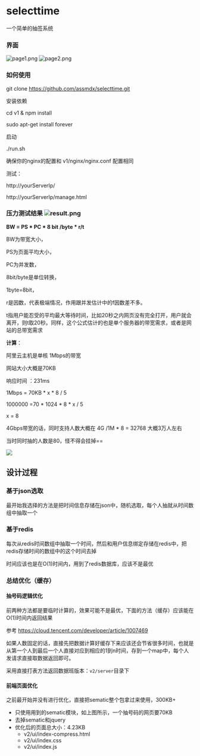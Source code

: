 ﻿# selecttime

  一个简单的抽签系统

### 界面
  ![page1.png](v1/test/page1.png)
  ![page2.png](v1/test/page2.png)

### 如何使用

  git clone https://github.com/assmdx/selecttime.git

安装依赖

  cd v1 & npm install

  sudo apt-get install forever

启动

  ./run.sh

确保你的nginx的配置和 v1/nginx/nginx.conf 配置相同

测试：

  http://yourServerIp/

  http://yourServerIp/manage.html

### 压力测试结果  ![result.png](v1/test/result.png)
**BW = PS * PC * 8 bit /byte * r/t**

BW为带宽大小，

PS为页面平均大小，

PC为并发数，

8bit/byte是单位转换，

1byte=8bit，

r是因数，代表极端情况，作用跟并发估计中的f因数差不多。

t指用户能忍受的平均最大等待时间，比如20秒之内网页没有完全打开，用户就会离开，则t取20秒。同样，这个公式估计的也是单个服务器的带宽需求，或者是网站的总带宽需求

**计算**：

阿里云主机是单核 1Mbps的带宽

网站大小大概是70KB

响应时间 ：231ms

1Mbps = 70KB * x * 8 / 5

1000000 =70 * 1024 * 8  * x / 5 

x = 8

4Gbps带宽的话，同时支持人数大概在 4G /1M * 8 = 32768 大概3万人左右

当时同时抽的人数是80，怪不得会挂掉==



![](./size.png)



## 设计过程

### 基于json选取

最开始我选择的方法是把时间信息存储在json中，随机选取，每个人抽就从时间数组中抽取一个

### 基于redis

每次从redis时间数组中抽取一个时间，然后和用户信息绑定存储在redis中，把redis存储时间的数组中的这个时间去掉

时间应该也是在O(1)时间内，用到了redis数据库，应该不是最优

### 总结优化（缓存）

#### 抽号码逻辑优化

前两种方法都是要临时计算的，效果可能不是最优，下面的方法（缓存）应该能在O(1)时间内返回结果

参考 https://cloud.tencent.com/developer/article/1007469

如果人数固定的话，直接先把数据计算好缓存下来应该还会节省很多时间，也就是从第一个人到最后一个人直接对应到相应的1到n时间，存到一个map中，每个人发请求直接取数据返回即可。

采用直接打表方法返回数据班版本：`v2/server`目录下

#### 前端页面优化

之前最开始并没有进行优化，直接把sematic整个包拿过来使用，300KB+

- 只使用用到的sematic模块，如上图所示，一个抽号码的网页要70KB
- 去掉sematic和jquery
- 优化后的页面总大小：4.23KB  
  - v2/ui/index-compress.html
  - v2/ui/index.css
  - v2/ui/index.js